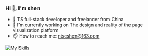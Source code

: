 ### Hi 👋, I'm shen

- 👯 TS full-stack developer and freelancer from China
- 🔭 I’m currently working on The design and reality of the page visualization platform
- 📫 How to reach me: ntscshen@163.com

[![My Skills](https://skillicons.dev/icons?i=ts,nodejs,react,nextjs,tailwind,nestjs,prisma,mysql,redis,vscode,jquery)](https://skillicons.dev)

